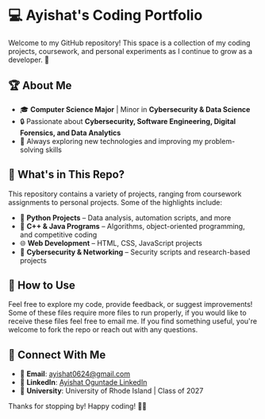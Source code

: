 # 💻 Ayishat's Coding Portfolio  

Welcome to my GitHub repository! This space is a collection of my coding projects, coursework, and personal experiments as I continue to grow as a developer. 🚀  

## 🏆 About Me  
- 🎓 **Computer Science Major** | Minor in **Cybersecurity & Data Science**  
- 🔒 Passionate about **Cybersecurity, Software Engineering, Digital Forensics, and Data Analytics**  
- 🎯 Always exploring new technologies and improving my problem-solving skills  

## 📂 What's in This Repo?  
This repository contains a variety of projects, ranging from coursework assignments to personal projects. Some of the highlights include:  
- 🐍 **Python Projects** – Data analysis, automation scripts, and more  
- 💾 **C++ & Java Programs** – Algorithms, object-oriented programming, and competitive coding  
- 🌐 **Web Development** – HTML, CSS, JavaScript projects  
- 🔐 **Cybersecurity & Networking** – Security scripts and research-based projects  

## 🚀 How to Use  
Feel free to explore my code, provide feedback, or suggest improvements! Some of these files require more files to run properly, if you would like to receive these files feel free to email me. If you find something useful, you're welcome to fork the repo or reach out with any questions.  

## 🤝 Connect With Me  
- 📧 **Email**: ayishat0624@gmail.com  
- 💼 **LinkedIn**: [Ayishat Oguntade LinkedIn](https://www.linkedin.com/in/ayishat-oguntade-0a8454202/) 
- 🏫 **University**: University of Rhode Island | Class of 2027  

Thanks for stopping by! Happy coding! 🎯✨  
